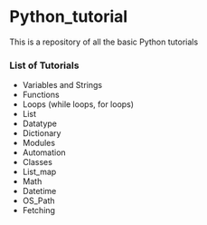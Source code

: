 # Python_tutorial
This is a repository of all the basic Python tutorials

### List of Tutorials
- Variables and Strings
- Functions
- Loops (while loops, for loops)
- List
- Datatype
- Dictionary
- Modules
- Automation
- Classes
- List_map
- Math
- Datetime
- OS_Path
- Fetching
